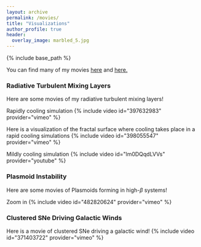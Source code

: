 ```yaml
---
layout: archive
permalink: /movies/
title: "Visualizations"
author_profile: true
header:
  overlay_image: marbled_5.jpg
---
```

{% include base_path %}

You can find many of my movies <u><a href="https://vimeo.com/user104775348">here</a></u> and <u><a href="https://www.youtube.com/channel/UCVBtjNpelIuhdwarTfSQtow">here</a>.</u>

### Radiative Turbulent Mixing Layers

Here are some movies of my radiative turbulent mixing layers!

Rapidly cooling simulation
{% include video id="397632983" provider="vimeo" %}

Here is a visualization of the fractal surface where cooling takes place in a rapid cooling simulations
{% include video id="398055547" provider="vimeo" %}

Mildly cooling simulation
{% include video id="lm0DQqdLVVs" provider="youtube" %}

### Plasmoid Instability

Here are some movies of Plasmoids forming in high-$\beta$ systems!

Zoom in
{% include video id="482820624" provider="vimeo" %}


### Clustered SNe Driving Galactic Winds

Here is a movie of clustered SNe driving a galactic wind!
{% include video id="371403722" provider="vimeo" %}


<!-- 
{% include base_path %}
{% capture written_year %}'None'{% endcapture %}
{% for post in site.posts %}
  {% capture year %}{{ post.date | date: '%Y' }}{% endcapture %}
  {% if year != written_year %}
    <h2 id="{{ year | slugify }}" class="archive__subtitle">{{ year }}</h2>
    {% capture written_year %}{{ year }}{% endcapture %}
  {% endif %}
  {% include archive-single.html %}
{% endfor %}
 -->